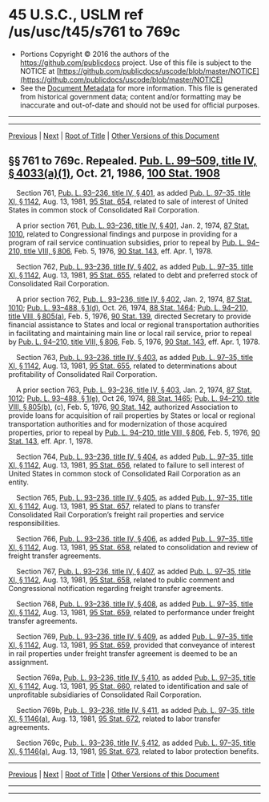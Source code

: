 ---
---

# 45 U.S.C., USLM ref /us/usc/t45/s761 to 769c

* Portions Copyright © 2016 the authors of the https://github.com/publicdocs project.
  Use of this file is subject to the NOTICE at [https://github.com/publicdocs/uscode/blob/master/NOTICE](https://github.com/publicdocs/uscode/blob/master/NOTICE)
* See the [Document Metadata](././../../../../..//README.md) for more information.
  This file is generated from historical government data; content and/or formatting may be inaccurate and out-of-date and should not be used for official purposes.

----------
----------

[Previous](./../../../../..//us/usc/t45/ch16/schIV/m__us_usc_t45_ch16_schIV.md) | [Next](./../../../../..//us/usc/t45/ch16/schV/m__us_usc_t45_ch16_schV.md) | [Root of Title](./../../../../../) | [Other Versions of this Document](https://publicdocs.github.io/go/links?ns=uslm&ref=%2Fus%2Fusc%2Ft45%2Fs761+to+769c)

## §§ 761 to 769c. Repealed. [Pub. L. 99–509, title IV, § 4033(a)(1)][/us/pl/99/509/s4033/a/1], Oct. 21, 1986, [100 Stat. 1908][/us/stat/100/1908]

    Section 761, [Pub. L. 93–236, title IV, § 401][/us/pl/93/236/s401], as added [Pub. L. 97–35, title XI, § 1142][/us/pl/97/35/s1142], Aug. 13, 1981, [95 Stat. 654][/us/stat/95/654], related to sale of interest of United States in common stock of Consolidated Rail Corporation.

    A prior section 761, [Pub. L. 93–236, title IV, § 401][/us/pl/93/236/s401], Jan. 2, 1974, [87 Stat. 1010][/us/stat/87/1010], related to Congressional findings and purpose in providing for a program of rail service continuation subsidies, prior to repeal by [Pub. L. 94–210, title VIII, § 806][/us/pl/94/210/s806], Feb. 5, 1976, [90 Stat. 143][/us/stat/90/143], eff. Apr. 1, 1978.

    Section 762, [Pub. L. 93–236, title IV, § 402][/us/pl/93/236/s402], as added [Pub. L. 97–35, title XI, § 1142][/us/pl/97/35/s1142], Aug. 13, 1981, [95 Stat. 655][/us/stat/95/655], related to debt and preferred stock of Consolidated Rail Corporation.

    A prior section 762, [Pub. L. 93–236, title IV, § 402][/us/pl/93/236/s402], Jan. 2, 1974, [87 Stat. 1010][/us/stat/87/1010]; [Pub. L. 93–488, § 1(d)][/us/pl/93/488/s1/d], Oct. 26, 1974, [88 Stat. 1464][/us/stat/88/1464]; [Pub. L. 94–210, title VIII, § 805(a)][/us/pl/94/210/s805/a], Feb. 5, 1976, [90 Stat. 139][/us/stat/90/139], directed Secretary to provide financial assistance to States and local or regional transportation authorities in facilitating and maintaining main line or local rail service, prior to repeal by [Pub. L. 94–210, title VIII, § 806][/us/pl/94/210/s806], Feb. 5, 1976, [90 Stat. 143][/us/stat/90/143], eff. Apr. 1, 1978.

    Section 763, [Pub. L. 93–236, title IV, § 403][/us/pl/93/236/s403], as added [Pub. L. 97–35, title XI, § 1142][/us/pl/97/35/s1142], Aug. 13, 1981, [95 Stat. 655][/us/stat/95/655], related to determinations about profitability of Consolidated Rail Corporation.

    A prior section 763, [Pub. L. 93–236, title IV, § 403][/us/pl/93/236/s403], Jan. 2, 1974, [87 Stat. 1012][/us/stat/87/1012]; [Pub. L. 93–488, § 1(e)][/us/pl/93/488/s1/e], Oct 26, 1974, [88 Stat. 1465][/us/stat/88/1465]; [Pub. L. 94–210, title VIII, § 805(b)][/us/pl/94/210/s805/b], (c), Feb. 5, 1976, [90 Stat. 142][/us/stat/90/142], authorized Association to provide loans for acquisition of rail properties by States or local or regional transportation authorities and for modernization of those acquired properties, prior to repeal by [Pub. L. 94–210, title VIII, § 806][/us/pl/94/210/s806], Feb. 5, 1976, [90 Stat. 143][/us/stat/90/143], eff. Apr. 1, 1978.

    Section 764, [Pub. L. 93–236, title IV, § 404][/us/pl/93/236/s404], as added [Pub. L. 97–35, title XI, § 1142][/us/pl/97/35/s1142], Aug. 13, 1981, [95 Stat. 656][/us/stat/95/656], related to failure to sell interest of United States in common stock of Consolidated Rail Corporation as an entity.

    Section 765, [Pub. L. 93–236, title IV, § 405][/us/pl/93/236/s405], as added [Pub. L. 97–35, title XI, § 1142][/us/pl/97/35/s1142], Aug. 13, 1981, [95 Stat. 657][/us/stat/95/657], related to plans to transfer Consolidated Rail Corporation’s freight rail properties and service responsibilities.

    Section 766, [Pub. L. 93–236, title IV, § 406][/us/pl/93/236/s406], as added [Pub. L. 97–35, title XI, § 1142][/us/pl/97/35/s1142], Aug. 13, 1981, [95 Stat. 658][/us/stat/95/658], related to consolidation and review of freight transfer agreements.

    Section 767, [Pub. L. 93–236, title IV, § 407][/us/pl/93/236/s407], as added [Pub. L. 97–35, title XI, § 1142][/us/pl/97/35/s1142], Aug. 13, 1981, [95 Stat. 658][/us/stat/95/658], related to public comment and Congressional notification regarding freight transfer agreements.

    Section 768, [Pub. L. 93–236, title IV, § 408][/us/pl/93/236/s408], as added [Pub. L. 97–35, title XI, § 1142][/us/pl/97/35/s1142], Aug. 13, 1981, [95 Stat. 659][/us/stat/95/659], related to performance under freight transfer agreements.

    Section 769, [Pub. L. 93–236, title IV, § 409][/us/pl/93/236/s409], as added [Pub. L. 97–35, title XI, § 1142][/us/pl/97/35/s1142], Aug. 13, 1981, [95 Stat. 659][/us/stat/95/659], provided that conveyance of interest in rail properties under freight transfer agreement is deemed to be an assignment.

    Section 769a, [Pub. L. 93–236, title IV, § 410][/us/pl/93/236/s410], as added [Pub. L. 97–35, title XI, § 1142][/us/pl/97/35/s1142], Aug. 13, 1981, [95 Stat. 660][/us/stat/95/660], related to identification and sale of unprofitable subsidiaries of Consolidated Rail Corporation.

    Section 769b, [Pub. L. 93–236, title IV, § 411][/us/pl/93/236/s411], as added [Pub. L. 97–35, title XI, § 1146(a)][/us/pl/97/35/s1146/a], Aug. 13, 1981, [95 Stat. 672][/us/stat/95/672], related to labor transfer agreements.

    Section 769c, [Pub. L. 93–236, title IV, § 412][/us/pl/93/236/s412], as added [Pub. L. 97–35, title XI, § 1146(a)][/us/pl/97/35/s1146/a], Aug. 13, 1981, [95 Stat. 673][/us/stat/95/673], related to labor protection benefits.

----------

[Previous](./../../../../..//us/usc/t45/ch16/schIV/m__us_usc_t45_ch16_schIV.md) | [Next](./../../../../..//us/usc/t45/ch16/schV/m__us_usc_t45_ch16_schV.md) | [Root of Title](./../../../../../) | [Other Versions of this Document](https://publicdocs.github.io/go/links?ns=uslm&ref=%2Fus%2Fusc%2Ft45%2Fs761+to+769c)

----------
----------

[/us/pl/99/509/s4033/a/1]: https://publicdocs.github.io/go/links?ns=uslm&ref=%2Fus%2Fpl%2F99%2F509%2Fs4033%2Fa%2F1
[/us/stat/100/1908]: https://publicdocs.github.io/go/links?ns=uslm&ref=%2Fus%2Fstat%2F100%2F1908
[/us/pl/93/236/s401]: https://publicdocs.github.io/go/links?ns=uslm&ref=%2Fus%2Fpl%2F93%2F236%2Fs401
[/us/pl/97/35/s1142]: https://publicdocs.github.io/go/links?ns=uslm&ref=%2Fus%2Fpl%2F97%2F35%2Fs1142
[/us/stat/95/654]: https://publicdocs.github.io/go/links?ns=uslm&ref=%2Fus%2Fstat%2F95%2F654
[/us/pl/93/236/s401]: https://publicdocs.github.io/go/links?ns=uslm&ref=%2Fus%2Fpl%2F93%2F236%2Fs401
[/us/stat/87/1010]: https://publicdocs.github.io/go/links?ns=uslm&ref=%2Fus%2Fstat%2F87%2F1010
[/us/pl/94/210/s806]: https://publicdocs.github.io/go/links?ns=uslm&ref=%2Fus%2Fpl%2F94%2F210%2Fs806
[/us/stat/90/143]: https://publicdocs.github.io/go/links?ns=uslm&ref=%2Fus%2Fstat%2F90%2F143
[/us/pl/93/236/s402]: https://publicdocs.github.io/go/links?ns=uslm&ref=%2Fus%2Fpl%2F93%2F236%2Fs402
[/us/pl/97/35/s1142]: https://publicdocs.github.io/go/links?ns=uslm&ref=%2Fus%2Fpl%2F97%2F35%2Fs1142
[/us/stat/95/655]: https://publicdocs.github.io/go/links?ns=uslm&ref=%2Fus%2Fstat%2F95%2F655
[/us/pl/93/236/s402]: https://publicdocs.github.io/go/links?ns=uslm&ref=%2Fus%2Fpl%2F93%2F236%2Fs402
[/us/stat/87/1010]: https://publicdocs.github.io/go/links?ns=uslm&ref=%2Fus%2Fstat%2F87%2F1010
[/us/pl/93/488/s1/d]: https://publicdocs.github.io/go/links?ns=uslm&ref=%2Fus%2Fpl%2F93%2F488%2Fs1%2Fd
[/us/stat/88/1464]: https://publicdocs.github.io/go/links?ns=uslm&ref=%2Fus%2Fstat%2F88%2F1464
[/us/pl/94/210/s805/a]: https://publicdocs.github.io/go/links?ns=uslm&ref=%2Fus%2Fpl%2F94%2F210%2Fs805%2Fa
[/us/stat/90/139]: https://publicdocs.github.io/go/links?ns=uslm&ref=%2Fus%2Fstat%2F90%2F139
[/us/pl/94/210/s806]: https://publicdocs.github.io/go/links?ns=uslm&ref=%2Fus%2Fpl%2F94%2F210%2Fs806
[/us/stat/90/143]: https://publicdocs.github.io/go/links?ns=uslm&ref=%2Fus%2Fstat%2F90%2F143
[/us/pl/93/236/s403]: https://publicdocs.github.io/go/links?ns=uslm&ref=%2Fus%2Fpl%2F93%2F236%2Fs403
[/us/pl/97/35/s1142]: https://publicdocs.github.io/go/links?ns=uslm&ref=%2Fus%2Fpl%2F97%2F35%2Fs1142
[/us/stat/95/655]: https://publicdocs.github.io/go/links?ns=uslm&ref=%2Fus%2Fstat%2F95%2F655
[/us/pl/93/236/s403]: https://publicdocs.github.io/go/links?ns=uslm&ref=%2Fus%2Fpl%2F93%2F236%2Fs403
[/us/stat/87/1012]: https://publicdocs.github.io/go/links?ns=uslm&ref=%2Fus%2Fstat%2F87%2F1012
[/us/pl/93/488/s1/e]: https://publicdocs.github.io/go/links?ns=uslm&ref=%2Fus%2Fpl%2F93%2F488%2Fs1%2Fe
[/us/stat/88/1465]: https://publicdocs.github.io/go/links?ns=uslm&ref=%2Fus%2Fstat%2F88%2F1465
[/us/pl/94/210/s805/b]: https://publicdocs.github.io/go/links?ns=uslm&ref=%2Fus%2Fpl%2F94%2F210%2Fs805%2Fb
[/us/stat/90/142]: https://publicdocs.github.io/go/links?ns=uslm&ref=%2Fus%2Fstat%2F90%2F142
[/us/pl/94/210/s806]: https://publicdocs.github.io/go/links?ns=uslm&ref=%2Fus%2Fpl%2F94%2F210%2Fs806
[/us/stat/90/143]: https://publicdocs.github.io/go/links?ns=uslm&ref=%2Fus%2Fstat%2F90%2F143
[/us/pl/93/236/s404]: https://publicdocs.github.io/go/links?ns=uslm&ref=%2Fus%2Fpl%2F93%2F236%2Fs404
[/us/pl/97/35/s1142]: https://publicdocs.github.io/go/links?ns=uslm&ref=%2Fus%2Fpl%2F97%2F35%2Fs1142
[/us/stat/95/656]: https://publicdocs.github.io/go/links?ns=uslm&ref=%2Fus%2Fstat%2F95%2F656
[/us/pl/93/236/s405]: https://publicdocs.github.io/go/links?ns=uslm&ref=%2Fus%2Fpl%2F93%2F236%2Fs405
[/us/pl/97/35/s1142]: https://publicdocs.github.io/go/links?ns=uslm&ref=%2Fus%2Fpl%2F97%2F35%2Fs1142
[/us/stat/95/657]: https://publicdocs.github.io/go/links?ns=uslm&ref=%2Fus%2Fstat%2F95%2F657
[/us/pl/93/236/s406]: https://publicdocs.github.io/go/links?ns=uslm&ref=%2Fus%2Fpl%2F93%2F236%2Fs406
[/us/pl/97/35/s1142]: https://publicdocs.github.io/go/links?ns=uslm&ref=%2Fus%2Fpl%2F97%2F35%2Fs1142
[/us/stat/95/658]: https://publicdocs.github.io/go/links?ns=uslm&ref=%2Fus%2Fstat%2F95%2F658
[/us/pl/93/236/s407]: https://publicdocs.github.io/go/links?ns=uslm&ref=%2Fus%2Fpl%2F93%2F236%2Fs407
[/us/pl/97/35/s1142]: https://publicdocs.github.io/go/links?ns=uslm&ref=%2Fus%2Fpl%2F97%2F35%2Fs1142
[/us/stat/95/658]: https://publicdocs.github.io/go/links?ns=uslm&ref=%2Fus%2Fstat%2F95%2F658
[/us/pl/93/236/s408]: https://publicdocs.github.io/go/links?ns=uslm&ref=%2Fus%2Fpl%2F93%2F236%2Fs408
[/us/pl/97/35/s1142]: https://publicdocs.github.io/go/links?ns=uslm&ref=%2Fus%2Fpl%2F97%2F35%2Fs1142
[/us/stat/95/659]: https://publicdocs.github.io/go/links?ns=uslm&ref=%2Fus%2Fstat%2F95%2F659
[/us/pl/93/236/s409]: https://publicdocs.github.io/go/links?ns=uslm&ref=%2Fus%2Fpl%2F93%2F236%2Fs409
[/us/pl/97/35/s1142]: https://publicdocs.github.io/go/links?ns=uslm&ref=%2Fus%2Fpl%2F97%2F35%2Fs1142
[/us/stat/95/659]: https://publicdocs.github.io/go/links?ns=uslm&ref=%2Fus%2Fstat%2F95%2F659
[/us/pl/93/236/s410]: https://publicdocs.github.io/go/links?ns=uslm&ref=%2Fus%2Fpl%2F93%2F236%2Fs410
[/us/pl/97/35/s1142]: https://publicdocs.github.io/go/links?ns=uslm&ref=%2Fus%2Fpl%2F97%2F35%2Fs1142
[/us/stat/95/660]: https://publicdocs.github.io/go/links?ns=uslm&ref=%2Fus%2Fstat%2F95%2F660
[/us/pl/93/236/s411]: https://publicdocs.github.io/go/links?ns=uslm&ref=%2Fus%2Fpl%2F93%2F236%2Fs411
[/us/pl/97/35/s1146/a]: https://publicdocs.github.io/go/links?ns=uslm&ref=%2Fus%2Fpl%2F97%2F35%2Fs1146%2Fa
[/us/stat/95/672]: https://publicdocs.github.io/go/links?ns=uslm&ref=%2Fus%2Fstat%2F95%2F672
[/us/pl/93/236/s412]: https://publicdocs.github.io/go/links?ns=uslm&ref=%2Fus%2Fpl%2F93%2F236%2Fs412
[/us/pl/97/35/s1146/a]: https://publicdocs.github.io/go/links?ns=uslm&ref=%2Fus%2Fpl%2F97%2F35%2Fs1146%2Fa
[/us/stat/95/673]: https://publicdocs.github.io/go/links?ns=uslm&ref=%2Fus%2Fstat%2F95%2F673


